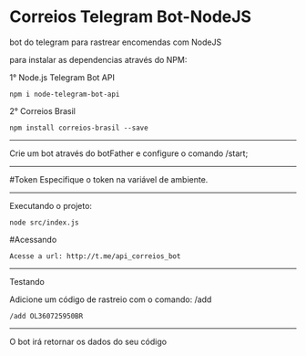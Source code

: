# Correios Telegram Bot-NodeJS
bot do telegram para rastrear encomendas com NodeJS

para instalar as dependencias através do NPM:

1° Node.js Telegram Bot API
```
npm i node-telegram-bot-api
```

2° Correios Brasil
```
npm install correios-brasil --save
```
___
Crie um bot através do botFather e configure o comando /start;
___
#Token
Especifique o token na variável de ambiente.
___
Executando o projeto:
```
node src/index.js
```
#Acessando
```
Acesse a url: http://t.me/api_correios_bot
```
___
Testando

Adicione um código de rastreio com o comando: /add 
```
/add OL360725950BR
```
___
O bot irá retornar os dados do seu código

